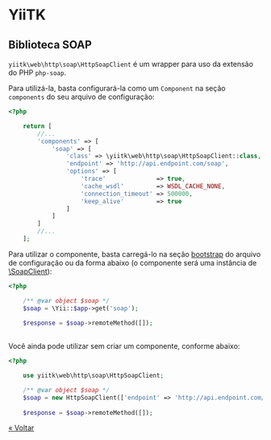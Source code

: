 # YiiTK

## Biblioteca SOAP

`yiitk\web\http\soap\HttpSoapClient` é um wrapper para uso da extensão do PHP `php-soap`.

Para utilizá-la, basta configurará-la como um `Component` na seção `components` do seu arquivo de configuração:

```php
<?php

    return [
        //...
        'components' => [
            'soap' => [
                'class' => \yiitk\web\http\soap\HttpSoapClient::class,
                'endpoint' => 'http://api.endpoint.com/soap',
                'options' => [
                    'trace'              => true,
                    'cache_wsdl'         => WSDL_CACHE_NONE,
                    'connection_timeout' => 500000,
                    'keep_alive'         => true
                ]
            ]
        ]
        //...
    ];

```

Para utilizar o componente, basta carregá-lo na seção [bootstrap](https://www.yiiframework.com/doc/guide/2.0/en/structure-application-components#bootstrapping-components) do arquivo de configuração ou da forma abaixo (o componente será uma instância de [\SoapClient](http://php.net/manual/pt_BR/class.soapclient.php)):

```php
<?php

    /** @var object $soap */
    $soap = \Yii::$app->get('soap');
    
    $response = $soap->remoteMethod([]);
    
```

Você ainda pode utilizar sem criar um componente, conforme abaixo:

```php
<?php

    use yiitk\web\http\soap\HttpSoapClient;

    /** @var object $soap */
    $soap = new HttpSoapClient(['endpoint' => 'http://api.endpoint.com/soap', 'options' => ['trace' => true, 'cache_wsdl' => WSDL_CACHE_NONE, 'connection_timeout' => 500000, 'keep_alive' => true]]);
    
    $response = $soap->remoteMethod([]);
```

[&#171; Voltar](../README.md)
